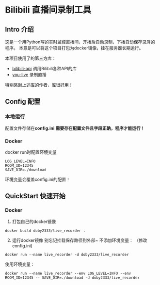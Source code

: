 # Bilibili 直播间录制工具

## Intro 介绍
这是一个用Python写的实时监控直播间，开播后自动录制，下播自动保存录屏的程序。
本意是可以将这个项目打包为docker镜像，挂在服务器长期运行。

本项目使用了的第三方库：

- [bilibili-api](https://github.com/Passkou/bilibili_api) 
调用Bilibili各种API的库
- [you-live](https://github.com/nICEnnnnnnnLee/LiveRecorder) 
录制直播

特别感谢上述库的作者，库很好用！

## Config 配置

### 本地运行
配置文件存储在**config.ini**
**需要存在配置文件且字段正确，程序才能运行！**

### Docker
docker run时配置环境变量
```
LOG_LEVEL=INFO
ROOM_ID=12345
SAVE_DIR=./download
```
环境变量会覆盖config.ini的配置！

## QuickStart 快速开始
### Docker
1. 打包自己的docker镜像
```
docker build doby2333/live_recorder .
```
2. 运行docker镜像
别忘记挂载保存路径到外部~
不添加环境变量： （修改config.ini)
```
docker run --name live_recorder -d doby2333/live_recorder
```
使用环境变量：
```
docker run --name live_recorder --env LOG_LEVEL=INFO --env ROOM_ID=12345 -- SAVE_DIR=./download -d doby2333/live_recorder
```